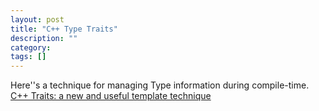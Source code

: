 ```yaml
---
layout: post
title: "C++ Type Traits"
description: ""
category: 
tags: []
---
```



Here''s a technique for managing Type information during compile-time.
[C++ Traits: a new and useful template technique](http://www.cantrip.org/traits.html)


